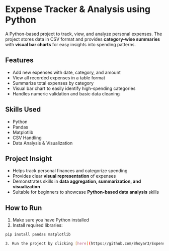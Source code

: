 # Expense Tracker & Analysis using Python

A Python-based project to track, view, and analyze personal expenses. The project stores data in CSV format and provides **category-wise summaries** with **visual bar charts** for easy insights into spending patterns.

## Features
- Add new expenses with date, category, and amount
- View all recorded expenses in a table format
- Summarize total expenses by category
- Visual bar chart to easily identify high-spending categories
- Handles numeric validation and basic data cleaning

## Skills Used
- Python
- Pandas
- Matplotlib
- CSV Handling
- Data Analysis & Visualization

## Project Insight
- Helps track personal finances and categorize spending
- Provides clear **visual representation** of expenses
- Demonstrates skills in **data aggregation, summarization, and visualization**
- Suitable for beginners to showcase **Python-based data analysis** skills

## How to Run
1. Make sure you have Python installed
2. Install required libraries:
```bash
pip install pandas matplotlib

3. Run the project by clicking [here](https://github.com/Bhoyar3/Expense-Tracker/blob/main/Expenses_Analysis.py).






